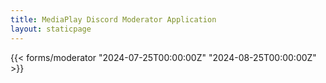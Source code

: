 ```yaml
---
title: MediaPlay Discord Moderator Application
layout: staticpage
---
```


{{< forms/moderator "2024-07-25T00:00:00Z" "2024-08-25T00:00:00Z" >}}
